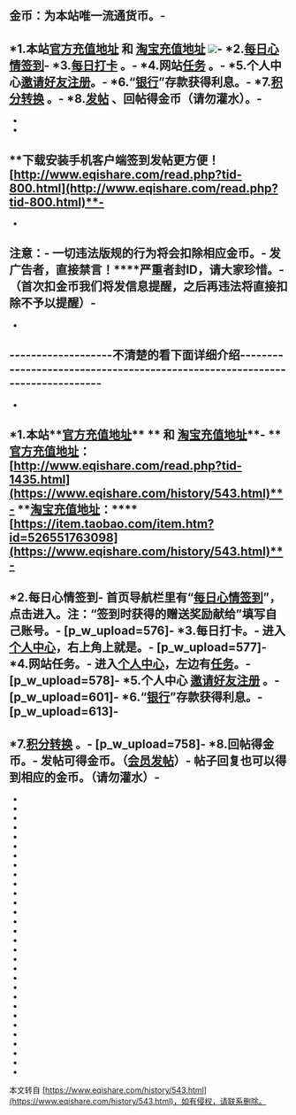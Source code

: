**金币：为本站唯一流通货币。**-
-
**\*1.本站[官方充值地址](http://www.eqishare.com/read.php?tid-1435.html) 和 [淘宝充值地址](http://item.taobao.com/item.htm?spm=686.1000925.1000774.13.EiZvoz&id=20030545251)** [![](http://wpa.qq.com/pa?p=1:514519707:10)](http://shang.qq.com/wpa/qunwpa?idkey=d3f293287496375ebaef542c7ada4639cdf7527c9386962d902237d6777afc57)-
**\*2.[每日心情签到](http://www.eqishare.com/hack.php?H_name=xqqiandao)**-
**\*3.[每日打卡](http://www.eqishare.com/u.php) 。**-
**\*4.网站[任务](http://www.eqishare.com/jobcenter.php?action=applied) 。**-
**\*5.个人中心[邀请好友注册](http://www.eqishare.com/u.php?a=friend&type=invite)。**-
**\*6.“[银行](http://www.eqishare.com/hack.php?H_name=bank)”存款获得利息。**-
**\*7.[积分转换](http://www.eqishare.com/userpay.php?action=change) 。**-
**\*8.[发帖](http://www.eqishare.com/read.php?tid=345) 、回帖得金币（请勿灌水）。**-
-
-
-
**下载安装手机客户端签到发帖更方便！[http://www.eqishare.com/read.php?tid-800.html](http://www.eqishare.com/read.php?tid-800.html)**-
-
-
**注意：**-
**一切违法版规的行为将会扣除相应金币。**-
**发广告者，直接禁言！****严重者封ID，请大家珍惜。**-
**（首次扣金币我们将发信息提醒，之后再违法将直接扣除不予以提醒）**-
-
-
\-------------------不清楚的看下面详细介绍----------------------------------------------------------------------------
-
-
**\*1.本站****[官方充值地址](http://www.eqishare.com/userpay.php?action=buy)** ** 和 [淘宝充值地址](https://item.taobao.com/item.htm?spm=a230r.1.14.16.Aj0ktG&id=526551763098&ns=1&abbucket=8#detail)**-
 **[官方充值地址](http://www.eqishare.com/userpay.php?action=buy)****：****[http://www.eqishare.com/read.php?tid-1435.html](https://www.eqishare.com/history/543.html)**-
 **[淘宝充值地址](http://item.taobao.com/item.htm?spm=a230r.1.10.1.2d837d&id=16010802045&_u=4ctkvaec52c)：****[https://item.taobao.com/item.htm?id=526551763098](https://www.eqishare.com/history/543.html)**-
-
**\*2.每日心情签到**-
**首页导航栏里有“**[**每日心情签到**](http://www.eqishare.com/hack.php?H_name=xqqiandao)**”，点击进入。注：“签到时获得的赠送奖励献给”填写自己账号。**-
\[p\_w\_upload=576\]-
**\*3.每日打卡。**-
**进入**[**个人中心**](http://www.eqishare.com/u.php)**，右上角上就是。**-
\[p\_w\_upload=577\]-
**\*4.网站任务。**-
**进入**[**个人中心**](http://www.eqishare.com/u.php)**，左边有**[**任务**](http://www.eqishare.com/jobcenter.php?action=applied)**。**-
\[p\_w\_upload=578\]-
**\*5.个人中心 [邀请好友注册](http://www.eqishare.com/u.php?a=friend&type=invite) 。**-
**\[p\_w\_upload=601\]**-
****\*6.“[银行](http://www.eqishare.com/hack.php?H_name=bank)”存款获得利息。****-
**\[p\_w\_upload=613\]**-
-
**\*7.[积分转换](http://www.eqishare.com/userpay.php?action=change) 。**-
**\[p\_w\_upload=758\]**-
**\*8.回帖得金币。**-
**发帖可得金币。（[会员发帖](http://www.eqishare.com/read.php?tid=345)）**-
**帖子回复也可以得到相应的金币。（请勿灌水）**-
-
-
-
-
-
-
-
-
-
-
-
-
-
-
-
-
-
-
-
-
-
-
-
-
-
-
-
-
-
-

-

本文转自 [https://www.eqishare.com/history/543.html](https://www.eqishare.com/history/543.html)，如有侵权，请联系删除。